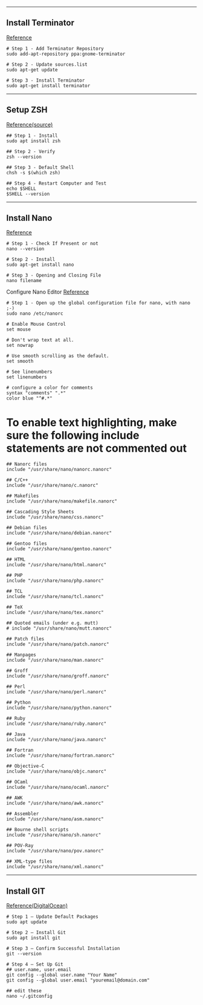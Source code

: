 
---  

## Install Terminator  
[Reference](https://blog.arturofm.com/install-terminator-terminal-emulator-in-ubuntu/)
```
# Step 1 - Add Terminator Repository
sudo add-apt-repository ppa:gnome-terminator

# Step 2 - Update sources.list
sudo apt-get update

# Step 3 - Install Terminator
sudo apt-get install terminator
```

---  

## Setup ZSH
[Reference(source)](https://github.com/ohmyzsh/ohmyzsh)
```
## Step 1 - Install
sudo apt install zsh

## Step 2 - Verify
zsh --version

## Step 3 - Default Shell
chsh -s $(which zsh)

## Step 4 - Restart Computer and Test
echo $SHELL
$SHELL --version
```



---  

## Install Nano
[Reference](https://www.hostinger.in/tutorials/how-to-install-and-use-nano-text-editor)
```
# Step 1 - Check If Present or not
nano --version

# Step 2 - Install
sudo apt-get install nano

# Step 3 - Opening and Closing File
nano filename
```

Configure Nano Editor
[Reference](https://www.agnosticdev.com/content/configure-nano-command-line-development)
```
# Step 1 - Open up the global configuration file for nano, with nano ;-)
sudo nano /etc/nanorc

# Enable Mouse Control
set mouse

# Don't wrap text at all.
set nowrap

# Use smooth scrolling as the default.
set smooth

# See linenumbers
set linenumbers

# configure a color for comments
syntax "comments" ".*"
color blue "^#.*"

```
# To enable text highlighting, make sure the following include statements are not commented out
```
## Nanorc files
include "/usr/share/nano/nanorc.nanorc"
 
## C/C++
include "/usr/share/nano/c.nanorc"
 
## Makefiles
include "/usr/share/nano/makefile.nanorc"
 
## Cascading Style Sheets
include "/usr/share/nano/css.nanorc"
 
## Debian files
include "/usr/share/nano/debian.nanorc"
 
## Gentoo files
include "/usr/share/nano/gentoo.nanorc"
 
## HTML
include "/usr/share/nano/html.nanorc"
 
## PHP
include "/usr/share/nano/php.nanorc"
 
## TCL
include "/usr/share/nano/tcl.nanorc"
 
## TeX
include "/usr/share/nano/tex.nanorc"
 
## Quoted emails (under e.g. mutt)
# include "/usr/share/nano/mutt.nanorc"
 
## Patch files
include "/usr/share/nano/patch.nanorc"
 
## Manpages
include "/usr/share/nano/man.nanorc"
 
## Groff
include "/usr/share/nano/groff.nanorc"
 
## Perl
include "/usr/share/nano/perl.nanorc"
 
## Python
include "/usr/share/nano/python.nanorc"
 
## Ruby
include "/usr/share/nano/ruby.nanorc"
 
## Java
include "/usr/share/nano/java.nanorc"
 
## Fortran
include "/usr/share/nano/fortran.nanorc"
 
## Objective-C
include "/usr/share/nano/objc.nanorc"
 
## OCaml
include "/usr/share/nano/ocaml.nanorc"
 
## AWK
include "/usr/share/nano/awk.nanorc"
 
## Assembler
include "/usr/share/nano/asm.nanorc"
 
## Bourne shell scripts
include "/usr/share/nano/sh.nanorc"
 
## POV-Ray
include "/usr/share/nano/pov.nanorc"
 
## XML-type files
include "/usr/share/nano/xml.nanorc"
```




---  
  
## Install GIT  
[Reference(DigitalOcean)](https://www.digitalocean.com/community/tutorials/how-to-install-git-on-ubuntu-18-04-quickstart)
```
# Step 1 — Update Default Packages
sudo apt update

# Step 2 — Install Git
sudo apt install git

# Step 3 — Confirm Successful Installation
git --version

# Step 4 — Set Up Git
## user.name, user.email
git config --global user.name "Your Name"
git config --global user.email "youremail@domain.com"

## edit these
nano ~/.gitconfig
```
  




